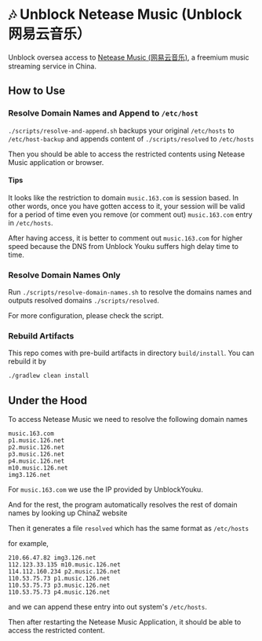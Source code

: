 # :notes:	Unblock Netease Music (Unblock 网易云音乐）

Unblock oversea access to [Netease Music (网易云音乐)](https://music.163.com/), a freemium music streaming service in China.

## How to Use

### Resolve Domain Names and Append to `/etc/host`

`./scripts/resolve-and-append.sh` backups your original `/etc/hosts` to `/etc/host-backup` and appends content of `./scripts/resolved` to `/etc/hosts`

Then you should be able to access the restricted contents using Netease Music application or browser.

#### Tips
It looks like the restriction to domain `music.163.com` is session based. In other words, once you have gotten access to it, your session will be valid for a period of time even you remove (or comment out) `music.163.com` entry in `/etc/hosts`.

After having access, it is better to comment out `music.163.com` for higher speed because the DNS from Unblock Youku suffers high delay time to time.


### Resolve Domain Names Only
Run `./scripts/resolve-domain-names.sh` to resolve the domains names and outputs resolved domains `./scripts/resolved`.

For more configuration, please check the script.

### Rebuild Artifacts
This repo comes with pre-build artifacts in directory `build/install`. You can rebuild it by

```bash
./gradlew clean install
```

## Under the Hood
To access Netease Music we need to resolve the following domain names

```
music.163.com
p1.music.126.net
p2.music.126.net
p3.music.126.net
p4.music.126.net
m10.music.126.net
img3.126.net
```

For `music.163.com` we use the IP provided by UnblockYouku.

And for the rest, the program automatically resolves the rest of domain names by looking up ChinaZ website

Then it generates a file `resolved` which has the same format as `/etc/hosts`

for example,

```
210.66.47.82 img3.126.net
112.123.33.135 m10.music.126.net
114.112.160.234 p2.music.126.net
110.53.75.73 p1.music.126.net
110.53.75.73 p3.music.126.net
110.53.75.73 p4.music.126.net
```

and we can append these entry into out system's `/etc/hosts`.

Then after restarting the Netease Music Application, it should be able to access the restricted content.
